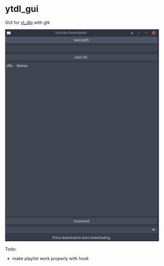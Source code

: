 # ytdl_gui

GUI for [yt_dlp](https://github.com/yt-dlp/yt-dlp) with gtk

![screenshot](img/scr.png)

Todo:

- make playlist work properly with hook